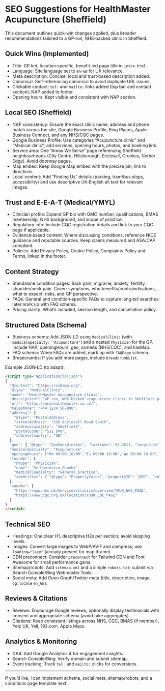 # SEO Suggestions for HealthMaster Acupuncture (Sheffield)

This document outlines quick‑win changes applied, plus broader recommendations tailored to a GP‑run, NHS‑backed clinic in Sheffield.

## Quick Wins (Implemented)
- Title: GP‑led, location‑specific, benefit‑led page title in `index.html`.
- Language: Site language set to `en-GB` for UK relevance.
- Meta description: Concise, local and trust‑based description added.
- Canonical: Self‑referencing canonical to avoid duplicate URL issues.
- Clickable contact: `tel:` and `mailto:` links added (top bar and contact section); NAP added to footer.
- Opening hours: Kept visible and consistent with NAP section.

## Local SEO (Sheffield)
- NAP consistency: Ensure the exact clinic name, address and phone match across the site, Google Business Profile, Bing Places, Apple Business Connect, and any NHS/CQC pages.
- Google Business Profile: Use categories “Acupuncture clinic” and “Medical clinic”; add services, opening hours, photos, and booking link.
- Service area: One “Areas We Serve” page referencing Sheffield neighbourhoods (City Centre, Hillsborough, Ecclesall, Crookes, Nether Edge). Avoid doorway pages.
- Map embed: Keep Google Map embed with the precise pin; link to directions.
- Local content: Add “Finding Us” details (parking, tram/bus stops, accessibility) and use descriptive UK‑English alt text for relevant images.

## Trust and E‑E‑A‑T (Medical/YMYL)
- Clinician profile: Expand GP bio with GMC number, qualifications, BMAS membership, NHS background, and scope of practice.
- Regulatory info: Include CQC registration details and link to your CQC page if applicable.
- Evidence‑based content: Where discussing conditions, reference NICE guidance and reputable sources. Keep claims measured and ASA/CAP compliant.
- Policies: Add Privacy Policy, Cookie Policy, Complaints Policy and Terms, linked in the footer.

## Content Strategy
- Standalone condition pages: Back pain, migraine, anxiety, fertility, shoulder/neck pain. Cover: symptoms, who benefits/contraindications, what to expect, risks, and GP perspective.
- FAQs: General and condition‑specific FAQs to capture long‑tail searches; later mark up with FAQ schema.
- Pricing clarity: What’s included, session length, and cancellation policy.

## Structured Data (Schema)
- Business schema: Add JSON‑LD using `MedicalClinic` (with `medicalSpecialty: "Acupuncture"`) and a nested `Physician` for the GP. Include NAP, openingHours, geo, sameAs (NHS/CQC), and hasMap.
- FAQ schema: When FAQs are added, mark up with `FAQPage` schema.
- Breadcrumbs: If you add more pages, include `BreadcrumbList`.

Example JSON‑LD (to adapt):

```html
<script type="application/ld+json">
{
  "@context": "https://schema.org",
  "@type": "MedicalClinic",
  "name": "HealthMaster Acupuncture Clinic",
  "description": "GP-run, NHS-backed acupuncture clinic in Sheffield providing evidence-based care.",
  "url": "https://acuhealthmaster.co.uk/",
  "telephone": "+44 1234 567890",
  "address": {
    "@type": "PostalAddress",
    "streetAddress": "356 Ecclesall Road South",
    "addressLocality": "Sheffield",
    "postalCode": "S11 9PU",
    "addressCountry": "GB"
  },
  "geo": { "@type": "GeoCoordinates", "latitude": 53.3811, "longitude": -1.4701 },
  "medicalSpecialty": "Acupuncture",
  "openingHours": ["Mo 09:00-18:00","Tu 09:00-18:00","We 09:00-18:00","Th 09:00-18:00","Fr 09:00-18:00","Sa 10:00-16:00"],
  "founder": {
    "@type": "Physician",
    "name": "Dr Hamidreza Ghaebi",
    "medicalSpecialty": "General practice",
    "identifier": { "@type": "PropertyValue", "propertyID": "GMC", "value": "YOUR-GMC-NUMBER" }
  },
  "sameAs": [
    "https://www.nhs.uk/Services/clinics/overview/YOUR_NHS_PAGE",
    "https://www.cqc.org.uk/location/YOUR_CQC_PAGE"
  ]
}
</script>
```

## Technical SEO
- Headings: One clear H1, descriptive H2s per section; avoid skipping levels.
- Images: Convert large images to WebP/AVIF and compress; use `loading="lazy"` (already present for map iframe).
- CDN preconnect: Consider `preconnect` for Tailwind CDN and Font Awesome for small performance gains.
- Sitemap/robots: Add `sitemap.xml` and a simple `robots.txt`; submit via Search Console/Bing Webmaster Tools.
- Social meta: Add Open Graph/Twitter meta (title, description, image, `og:locale` `en_GB`).

## Reviews & Citations
- Reviews: Encourage Google reviews; optionally display testimonials with consent and appropriate schema (avoid fake aggregates).
- Citations: Keep consistent listings across NHS, CQC, BMAS (if member), Yelp UK, Yell, 192.com, Apple Maps.

## Analytics & Monitoring
- GA4: Add Google Analytics 4 for engagement insights.
- Search Console/Bing: Verify domain and submit sitemap.
- Event tracking: Track `tel:` and `mailto:` clicks for conversions.

---

If you’d like, I can implement schema, social meta, sitemap/robots, and a conditions page template next.

